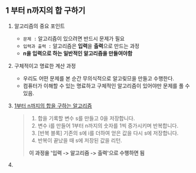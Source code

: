 ## 1 부터 n까지의 합 구하기

1. 알고리즘의 중요 포인트
    - `문제 :` 알고리즘이 있으려면 반드시 문제가 필요
    - `입력과 출력 :` 알고리즘은 **입력**을 **출력**으로 만드는 과정
    - **n을 입력으로 하는 일반적인 알고리즘을 만들여야함**

2. 구체적이고 명료한 계산 과정
    - 우리도 어떤 문제를 본 순간 무의식적으로 알고맂므을 만들고 수행한다.
    - 컴퓨터가 이해할 수 있는 명료하고 구체적인 알고리즘이 있어야만 문제를 풀 수 있음.

3. [1부터 n까지의 합을 구하는 알고리즘](./p01-1-sum.py)
    > 1. 합을 기록할 변수 s를 만들고 0을 저장합니다.
    > 2. 변수 i를 만들어 1부터 n까지의 숫자를 1씩 증가시키며 반복합니다.
    > 3. [반복 블록] 기존의 s에 i를 더하여 얻은 값을 다시 s에 저장합니다.
    > 4. 반복이 끝났을 때 s에 저장된 값을 리턴.
    > 
    > **이 과정을 '입력 -> 알고리즘 -> 출력'으로 수행하면 됨**

4.